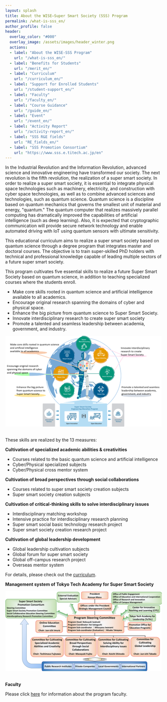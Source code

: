 ```yaml
---
layout: splash
title: About the WISE–Super Smart Society (SSS) Program
permalink: /what-is-sss_en/
author_profile: false
header:
  overlay_color: "#000"
  overlay_image: /assets/images/header_winter.png
  actions:
  - label: "About the WISE-SSS Program"
    url: "/what-is-sss_en/"
  - label: "Benefits for Students"
    url: "/merit_en/"
  - label: "Curriculum"
    url: "/curriculum_en/"
  - label: "Support for Enrolled Students"
    url: "/student-support_en/"
  - label: "Faculty"
    url: "/faculty_en/"
  - label: "Course Guidance"
    url: "/guide_en/"
  - label: "Event"
    url: "/event_en/"
  - label: "Activity Report"
    url: "/activity-report_en/"
  - label: "SSS R&E fields"
    url: "RE_fields_en/"
  - label: "SSS Promotion Consortium"
    url: "https://www.sss.e.titech.ac.jp/en"
---
```


In the Industrial Revolution and the Information Revolution, advanced science and innovative engineering have transformed our society. The next revolution is the fifth revolution, the realization of a super smart society. In order to realize a super smart society, it is essential to integrate physical space technologies such as machinery, electricity, and construction with cyber space technologies, as well as to combine advanced sciences and technologies, such as quantum science. Quantum science is a discipline based on quantum mechanics that governs the smallest unit of material and energy, "quantum." The quantum computer that realizes massively parallel computing has dramatically improved the capabilities of artificial intelligence (such as deep learning). Also, it is expected that cryptographic communication will provide secure network technology and enable automated driving with IoT using quantum sensors with ultimate sensitivity.

This educational curriculum aims to realize a super smart society based on quantum science through a degree program that integrates master and doctoral courses. The objective is to train super-skilled PhD holders with technical and professional knowledge capable of leading multiple sectors of a future super smart society.

This program cultivates five essential skills to realize a future Super Smart Society based on quantum science, in addition to teaching specialized courses where the students enroll.

* Make core skills rooted in quantum science and artificial intelligence available to all academics.
* Encourage original research spanning the domains of cyber and physical space.
* Enhance the big picture from quantum science to Super Smart Society.
* Innovate interdisciplinary research to create super smart society
* Promote a talented and seamless leadership between academia, government, and industry.

<div style="text-align:center"><img src="/assets/images/5o-v3-en.png" /></div>

<br>

These skills are realized by the 13 measures:

**Cultivation of specialized academic abilities & creativities**

* Courses related to the basic quantum science and artificial intelligence
* Cyber/Physical specialized subjects
* Cyber/Physical cross mentor system

**Cultivation of broad perspectives through social collaborations**

* Courses related to super smart society creation subjects
* Super smart society creation subjects

**Cultivation of critical-thinking skills to solve interdisciplinary issues**

* Interdisciplinary matching workshop
* Intensive practice for interdisciplinary research planning
* Super smart social basic technology research project
* Super smart society creation research project

**Cultivation of global leadership development**

* Global leadership cultivation subjects
* Global forum for super smart society
* Global off-campus research project
* Overseas mentor system

For details, please check out the [curriculum](/curriculum_en/).

**Management system of Tokyo Tech Academy for Super Smart Society**

<div style="text-align:center"><img src="/assets/images/org_en.png" /></div><br>

**Faculty**

Please click [here](/faculty_en/) for information about the program faculty.
